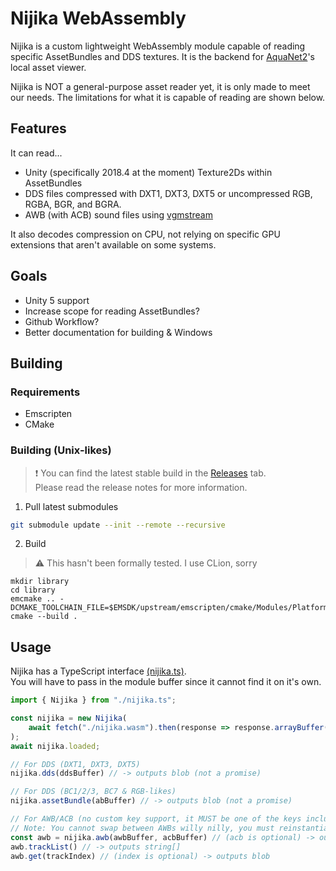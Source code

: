 # Nijika WebAssembly

Nijika is a custom lightweight WebAssembly module capable of reading specific AssetBundles and DDS textures. It is the backend for [AquaNet2](https://github.com/MewoLab/AquaNet2)'s local asset viewer.

Nijika is NOT a general-purpose asset reader yet, it is only made to meet our needs. The limitations for what it is capable of reading are shown below.<br>

## Features

It can read...
 - Unity (specifically 2018.4 at the moment) Texture2Ds within AssetBundles
 - DDS files compressed with DXT1, DXT3, DXT5 or uncompressed RGB, RGBA, BGR, and BGRA.
 - AWB (with ACB) sound files using [vgmstream](https://github.com/raymonable/vgmstream)

It also decodes compression on CPU, not relying on specific GPU extensions that aren't available on some systems.

## Goals

- Unity 5 support
- Increase scope for reading AssetBundles?
- Github Workflow?
- Better documentation for building & Windows

## Building

### Requirements
- Emscripten
- CMake

### Building (Unix-likes)

> :exclamation: You can find the latest stable build in the [Releases](https://github.com/MewoLab/nijika-wasm/releases) tab.<br>
> Please read the release notes for more information.

1. Pull latest submodules

```bash
git submodule update --init --remote --recursive
```

2. Build

> :warning: This hasn't been formally tested. I use CLion, sorry

```
mkdir library
cd library
emcmake .. -DCMAKE_TOOLCHAIN_FILE=$EMSDK/upstream/emscripten/cmake/Modules/Platform/Emscripten.cmake
cmake --build .
```

## Usage

Nijika has a TypeScript interface [(nijika.ts)](./nijika.ts).<br>
You will have to pass in the module buffer since it cannot find it on it's own.

```typescript
import { Nijika } from "./nijika.ts";

const nijika = new Nijika(
    await fetch("./nijika.wasm").then(response => response.arrayBuffer())
);
await nijika.loaded;

// For DDS (DXT1, DXT3, DXT5)
nijika.dds(ddsBuffer) // -> outputs blob (not a promise)

// For DDS (BC1/2/3, BC7 & RGB-likes)
nijika.assetBundle(abBuffer) // -> outputs blob (not a promise)

// For AWB/ACB (no custom key support, it MUST be one of the keys included with VGMStream)
// Note: You cannot swap between AWBs willy nilly, you must reinstantiate with .awb() every time you swap.
const awb = nijika.awb(awbBuffer, acbBuffer) // (acb is optional) -> outputs an AWB
awb.trackList() // -> outputs string[]
awb.get(trackIndex) // (index is optional) -> outputs blob

```
